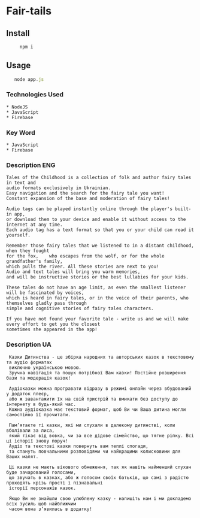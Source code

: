 # Fair-tails 

## Install

```js
     npm i 
```
## Usage


```js
   node app.js
```
### Technologies Used

    * NodeJS
    * JavaScript
    * Firebase
    
    
### Key Word 
    
    * JavaScript
    * Firebase


###  Description  ENG      

    Tales of the Childhood is a collection of folk and author fairy tales in text and
    audio formats exclusively in Ukrainian.
    Easy navigation and the search for the fairy tale you want!
    Constant expansion of the base and moderation of fairy tales!    
    
    Audio tags can be played instantly online through the player's built-in app,
    or download them to your device and enable it without access to the internet at any time.
    Each audio tag has a text format so that you or your child can read it yourself.
    
    Remember those fairy tales that we listened to in a distant childhood, when they fought 
    for the fox,    who escapes from the wolf, or for the whole grandfather's family,
    which pulls the river. All these stories are next to you!
    Audio and text tales will bring you warm memories,
    and will be instructive stories or the best lullabies for your kids.
    
    These tales do not have an age limit, as even the smallest listener will be fascinated by voices,
    which is heard in fairy tales, or in the voice of their parents, who themselves gladly pass through 
    simple and cognitive stories of fairy tales characters.
    
    If you have not found your favorite tale - write us and we will make every effort to get you the closest
    sometimes she appeared in the app!    

###  Description  UA       

     Казки Дитинства - це збірка народних та авторських казок в текстовому та аудіо форматах
     виключно українською мовою. 
     Зручна навігація та пошук потрібної Вам казки! Постійне розширення бази та модерація казок!
     
     Аудіоказки можна програвати відразу в режимі онлайн через вбудований у додаток плеєр,
     або ж завантажити їх на свій пристрій та вмикати без доступу до інтернету в будь-який час.
     Кожна аудіоказка має текстовий формат, щоб Ви чи Ваша дитина могли самостійно її прочитати.
     
     Пам’ятаєте ті казки, які ми слухали в далекому дитинстві, коли вболівали за лиса, 
     який тікає від вовка, чи за все дідове сімейство, що тягне ріпку. Всі ці історії знову поруч! 
     Аудіо та текстові казки повернуть вам теплі спогади,
     та стануть повчальними розповідями чи найкращими колисковими для Ваших малят.
     
     Ці казки не мають вікового обмеження, так як навіть найменший слухач буде зачарований голосами, 
     що звучать в казках, або ж голосом своїх батьків, що самі з радістю проходять крізь прості і пізнавальні 
     історії персонажів казок. 
     
     Якщо Ви не знайшли свою улюблену казку - напишіть нам і ми докладемо всіх зусиль щоб найближчим 
     часом вона з’явилась в додатку!   
    

    


 